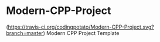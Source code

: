 # Modern-CPP-Project
(https://travis-ci.org/codingpotato/Modern-CPP-Project.svg?branch=master)
Modern CPP Project Template
